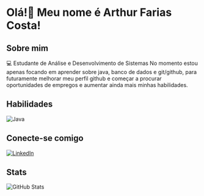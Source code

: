 # Olá!👋 Meu nome é Arthur Farias Costa!
## Sobre mim
💻 Estudante de Análise e Desenvolvimento de Sistemas
 No momento estou apenas focando em aprender sobre java, banco de dados e git/github, para futuramente melhorar meu perfil github e começar a procurar oportunidades de empregos e aumentar ainda mais minhas habilidades.
 ## Habilidades
![Java](https://img.shields.io/badge/java-%23ED8B00.svg?style=for-the-badge&logo=openjdk&logoColor=white)
 ## Conecte-se comigo
[![LinkedIn](https://img.shields.io/badge/LinkedIn-0077B5?style=for-the-badge&logo=linkedin&logoColor=white)](https://www.linkedin.com/in/arthur-farias-costa-995008302)
                                                    
## Stats
![GitHub Stats](https://github-readme-stats.vercel.app/api?username=arthurcosta847&theme=transparent&bg_color=000&border_color=30A3DC&show_icons=true&icon_color=30A3DC&title_color=E94D5F&text_color=FFF)
